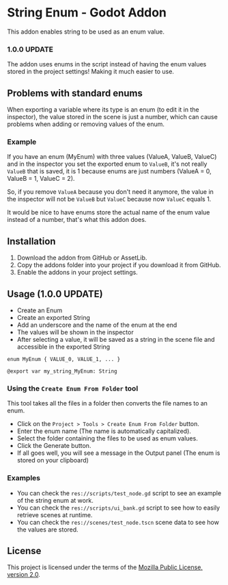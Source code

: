 # String Enum - Godot Addon

This addon enables string to be used as an enum value.

### 1.0.0 UPDATE

The addon uses enums in the script instead of having the enum values stored in the project settings! Making it much easier to use.

## Problems with standard enums

When exporting a variable where its type is an enum (to edit it in the inspector), the value stored in the scene is just a number, which can cause problems when adding or removing values of the enum.

### Example

If you have an enum (MyEnum) with three values (ValueA, ValueB, ValueC) and in the inspector you set the exported enum to `ValueB`, it's not really `ValueB` that is saved, it is 1 because enums are just numbers (ValueA = 0, ValueB = 1, ValueC = 2).

So, if you remove `ValueA` because you don't need it anymore, the value in the inspector will not be `ValueB` but `ValueC` because now `ValueC` equals 1.

It would be nice to have enums store the actual name of the enum value instead of a number, that's what this addon does.

## Installation

1. Download the addon from GitHub or AssetLib.
2. Copy the addons folder into your project if you download it from GitHub.
3. Enable the addons in your project settings.

## Usage (1.0.0 UPDATE)

- Create an Enum 
- Create an exported String
- Add an underscore and the name of the enum at the end
- The values will be shown in the inspector
- After selecting a value, it will be saved as a string in the scene file and accessible in the exported String

```
enum MyEnum { VALUE_0, VALUE_1, ... }

@export var my_string_MyEnum: String
```

### Using the `Create Enum From Folder` tool

This tool takes all the files in a folder then converts the file names to an enum.

- Click on the `Project > Tools > Create Enum From Folder` button.
- Enter the enum name (The name is automatically capitalized).
- Select the folder containing the files to be used as enum values.
- Click the Generate button.
- If all goes well, you will see a message in the Output panel (The enum is stored on your clipboard)

### Examples

- You can check the `res://scripts/test_node.gd` script to see an example of the string enum at work.
- You can check the `res://scripts/ui_bank.gd` script to see how to easily retrieve scenes at runtime.
- You can check the `res://scenes/test_node.tscn` scene data to see how the values are stored.

## License

This project is licensed under the terms of the [Mozilla Public License, version 2.0](https://www.mozilla.org/en-US/MPL/2.0/).

